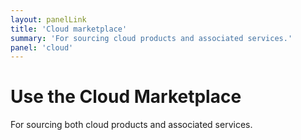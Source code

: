 ```yaml
---
layout: panelLink
title: 'Cloud marketplace'
summary: 'For sourcing cloud products and associated services.'
panel: 'cloud'
---
```


# Use the Cloud Marketplace

For sourcing both cloud products and associated services.
